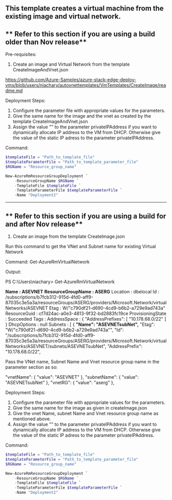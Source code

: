 This template creates a virtual machine from the existing image and virtual network.
--------------------------------------------------------------------------------------------------------------------------------------------------------------------
** Refer to this section if you are using a build older than Nov release**
--------------------------------------------------------------------------------------------------------------------------------------------------------------------
Pre-requisites:
1) Create an image and Virtual Network from the template CreateImageAndVnet.json

https://github.com/Azure-Samples/azure-stack-edge-deploy-vms/blob/users/niachary/autovnettemplates/VmTemplates/CreateImage/readme.md

Deployment Steps:
1) Configure the parameter file with appropriate values for the parameters.
2) Give the same name for the image and the vnet as created by the template CreateImageAndVnet.json
3) Assign the value "" to the parameter privateIPAddress if you want to dynamically allocate IP address to the VM from DHCP.
   Otherwise give the value of the static IP adress to the parameter privateIPAddress.

Command:
```powershell
$templateFile = "Path_to_template_file"
$templateParameterFile = "Path_to_template_parameter_file"
$RGName = "Resource_group_name"

New-AzureRmResourceGroupDeployment `
    -ResourceGroupName $RGName `
    -TemplateFile $templateFile `
    -TemplateParameterFile $templateParameterFile `
    -Name "Deployment2"
```
--------------------------------------------------------------------------------------------------------------------------------
** Refer to this section if you are using a build for and after Nov release**
---------------------------------------------------------------------------------------------------------------------------------
1) Create an image from the template CreateImage.json

Run this command to get the VNet and Subnet name for existing Virtual Network

Command:
Get-AzureRmVirtualNetwork

Output:

PS C:\Users\niachary> Get-AzureRmVirtualNetwork


**Name                   : ASEVNET**
**ResourceGroupName      : ASERG**
Location               : dbelocal
Id                     : /subscriptions/b7fcb312-915d-4fd0-aff9-87035c3e5a3a/resourceGroups/ASERG/providers/Microsoft.Network/virtualNetworks/ASEVNET
Etag                   : W/"c790df21-d690-4cd9-b6b2-a729e9ad743a"
ResourceGuid           : cf7d24ac-a0e3-4813-9f32-bd2883fc19ce
ProvisioningState      : Succeeded
Tags                   :
AddressSpace           : {
                           "AddressPrefixes": [
                             "10.178.68.0/22"
                           ]
                         }
DhcpOptions            : null
Subnets                : [
                           {
                             **"Name": "ASEVNETsubNet",**
                             "Etag": "W/\"c790df21-d690-4cd9-b6b2-a729e9ad743a\"",
                             "Id": "/subscriptions/b7fcb312-915d-4fd0-aff9-87035c3e5a3a/resourceGroups/ASERG/providers/Microsoft.Network/virtualNetworks/ASEVNET/subnets/ASEVNETsubNet",
                             "AddressPrefix": "10.178.68.0/22",


Pass the VNet name, Subnet Name and Vnet resource group name in the parameter section as so:

"vnetName": {
      "value": "ASEVNET"
    },
    "subnetName": {
      "value": "ASEVNETsubNet"
    },
    "vnetRG": {
      "value": "aserg"
    },

Deployment Steps:
1) Configure the parameter file with appropriate values for the parameters.
2) Give the same name for the image as given in createImage.json
3) Give the vnet Name, subnet Name and Vnet resource group name as mentioned above.
3) Assign the value "" to the parameter privateIPAddress if you want to dynamically allocate IP address to the VM from DHCP.
   Otherwise give the value of the static IP adress to the parameter privateIPAddress.

Command:
```powershell
$templateFile = "Path_to_template_file"
$templateParameterFile = "Path_to_template_parameter_file"
$RGName = "Resource_group_name"

New-AzureRmResourceGroupDeployment `
    -ResourceGroupName $RGName `
    -TemplateFile $templateFile `
    -TemplateParameterFile $templateParameterFile `
    -Name "Deployment2"
```
